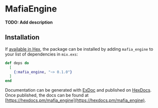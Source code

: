 # MafiaEngine

**TODO: Add description**

## Installation

If [available in Hex](https://hex.pm/docs/publish), the package can be installed
by adding `mafia_engine` to your list of dependencies in `mix.exs`:

```elixir
def deps do
  [
    {:mafia_engine, "~> 0.1.0"}
  ]
end
```

Documentation can be generated with [ExDoc](https://github.com/elixir-lang/ex_doc)
and published on [HexDocs](https://hexdocs.pm). Once published, the docs can
be found at [https://hexdocs.pm/mafia_engine](https://hexdocs.pm/mafia_engine).

